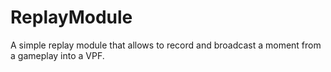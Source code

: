 # ReplayModule
A simple replay module that allows to record and broadcast a moment from a gameplay into a VPF.
